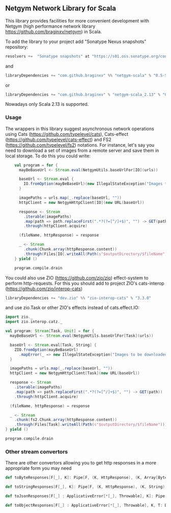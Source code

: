 
## Netgym Network Library for Scala
This library provides facilities for more convenient development with Netgym (high performance network library https://github.com/braginxv/netgym) in Scala.

To add the library to your project add "Sonatype Nexus snapshots" repository:
```sbt
resolvers +=  "Sonatype snapshots" at "https://s01.oss.sonatype.org/content/repositories/snapshots/"
```
and
```sbt
libraryDependencies += "com.github.braginxv" %% "netgym-scala" % "0.5-SNAPSHOT"
```
or
```sbt
libraryDependencies += "com.github.braginxv" % "netgym-scala_2.13" % "0.5-SNAPSHOT"
```
Nowadays only Scala 2.13 is supported.

### Usage
The wrappers in this library suggest asynchronous network operations using Cats (https://github.com/typelevel/cats), Cats-effect (https://github.com/typelevel/cats-effect) and FS2 (https://github.com/typelevel/fs2) notations.
For instance, let's say you need to download a set of images from a remote server and save them in local storage. To do this you could write:

```scala
    val program = for {
      mayBeBaseUrl <- Stream.eval(NetgymUtils.baseUrlFor[IO](urls))

      baseUrl <- Stream.eval {
        IO.fromOption(mayBeBaseUrl)(new IllegalStateException("Images to be downloaded reside on different hosts"))
      }

      imagePaths = urls.map(_.replace(baseUrl, ""))
      httpClient = new NetgymHttpClient[IO](new URL(baseUrl))

      response <- Stream
        .iterable(imagePaths)
        .map(path => path.replaceFirst(".*?(?=[^/]+$)", "") -> GET(path))
        .through(httpClient.acquire)

      (fileName, httpResponse) = response

      _ <- Stream
        .chunk(Chunk.array(httpResponse.content))
        .through(Files[IO].writeAll(Path(s"$outputDirectory/$fileName")))
    } yield ()

    program.compile.drain
```

You could also use ZIO (https://github.com/zio/zio) effect-system to perform http-requests. For this you should add to project ZIO's cats-interop (https://github.com/zio/interop-cats)
```sbt
libraryDependencies += "dev.zio" %% "zio-interop-cats" % "3.3.0"
```
and use zio.Task or other ZIO's effects instead of cats.effect.IO:

```scala
import zio._
import zio.interop.catz._

val program: Stream[Task, Unit] = for {
  mayBeBaseUrl <- Stream.eval(NetgymUtils.baseUrlFor[Task](urls))

  baseUrl <- Stream.eval[Task, String] {
    ZIO.fromOption(mayBeBaseUrl)
      .mapError(_ => new IllegalStateException("Images to be downloaded reside on different hosts"))
  }

  imagePaths = urls.map(_.replace(baseUrl, ""))
  httpClient = new NetgymHttpClient[Task](new URL(baseUrl))

  response <- Stream
    .iterable(imagePaths)
    .map(path => path.replaceFirst(".*?(?=[^/]+$)", "") -> GET(path))
    .through(httpClient.acquire)

  (fileName, httpResponse) = response

  _ <- Stream
    .chunk(fs2.Chunk.array(httpResponse.content))
    .through(Files[Task].writeAll(Path(s"$outputDirectory/$fileName")))
} yield ()

program.compile.drain
```

### Other stream convertors

There are other convertors allowing you to get http responses in a more appropriate form you may need

```scala
def toByteResponses[F[_], K]: Pipe[F, (K, HttpResponse), (K, Array[Byte])]

def toStringResponses[F[_], K]: Pipe[F, (K, HttpResponse), (K, String)]

def toJsonResponses[F[_] : ApplicativeError[*[_], Throwable], K]: Pipe[F, (K, HttpResponse), (K, Json)]

def toObjectResponses[F[_] : ApplicativeError[*[_], Throwable], K, T: Decoder]: Pipe[F, (K, HttpResponse), (K, T)]
```
